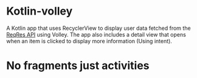 # Kotlin-volley

A Kotlin app that uses RecyclerView to display user data fetched from the [ReqRes API](https://reqres.in/api/users) using Volley. 
The app also includes a detail view that opens when an item is clicked to display more information (Using intent).

# No fragments just activities

